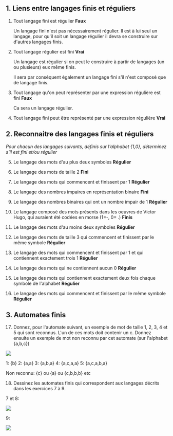 ## 1. Liens entre langages finis et réguliers
1. Tout langage fini est régulier
	**Faux**

	Un langage fini n'est pas nécessairement régulier. Il est à lui seul un langage, pour qu'il soit un langage régulier il devra se construire sur d'autres langages finis.

2. Tout langage régulier est fini
	**Vrai**

	Un langage est régulier si on peut le construire à partir de langages (un ou plusieurs) eux même finis. 

	Il sera par conséquent également un langage fini s'il n'est composé que de langage finis.

3. Tout langage qu'on peut représenter par une expression régulière est fini
	**Faux**

	Ca sera un langage régulier.

4. Tout langage fini peut être représenté par une expression régulière
	**Vrai**

## 2. Reconnaitre des langages finis et réguliers

*Pour chacun des langages suivants, définis sur l'alphabet {1,0}, déterminez s'il est fini et/ou
régulier*

5. Le langage des mots d'au plus deux symboles
	**Régulier**
	
6. Le langage des mots de taille 2
	**Fini**

7. Le langage des mots qui commencent et finissent par 1
	**Régulier**

8. Le langage des nombres impaires en représentation binaire
	**Fini**

9. Le langage des nombres binaires qui ont un nombre impair de 1
	**Régulier**

10. Le langage composé des mots présents dans les oeuvres de Victor Hugo, qui auraient été codées en morse (1=-, 0= .)
	**Finis**

11. Le langage des mots d'au moins deux symboles
	**Régulier**

12. Le langage des mots de taille 3 qui commencent et finissent par le même symbole
	**Régulier**

13. Le langage des mots qui commencent et finissent par 1 et qui contiennent exactement trois 1
	**Régulier**

14. Le langage des mots qui ne contiennent aucun 0
	**Régulier**

15. Le langage des mots qui contiennent exactement deux fois chaque symbole de l'alphabet
	**Régulier**

16. Le langage des mots qui commencent et finissent par le même symbole
	**Régulier**

## 3. Automates finis

17. Donnez, pour l'automate suivant, un exemple de mot de taille 1, 2, 3, 4 et 5 qui sont reconnus. L'un de ces mots doit contenir un c. Donnez ensuite un exemple de mot non reconnu par cet automate (sur l'alphabet {a,b,c})

![](https://i.ibb.co/whq6gnS/Capture-d-cran-2020-10-26-175054.png)

1: {b}
2: {a,a}
3: {a,b,a}
4: {a,c,a,a}
5: {a,c,a,b,a}

Non reconnu: {c} ou {a} ou {c,b,b,b} etc

18.  Dessinez les automates finis qui correspondent aux langages décrits dans les exercices 7 à 9.

7 et 8:

![](https://github.com/MaskedBelgian/theoriedeslangageTP/blob/main/TP1-Th%C3%A9orieLangage.jpg)

9:

![](https://github.com/MaskedBelgian/theoriedeslangageTP/blob/main/TP1-Th%C3%A9orieLangage-2.jpg)
